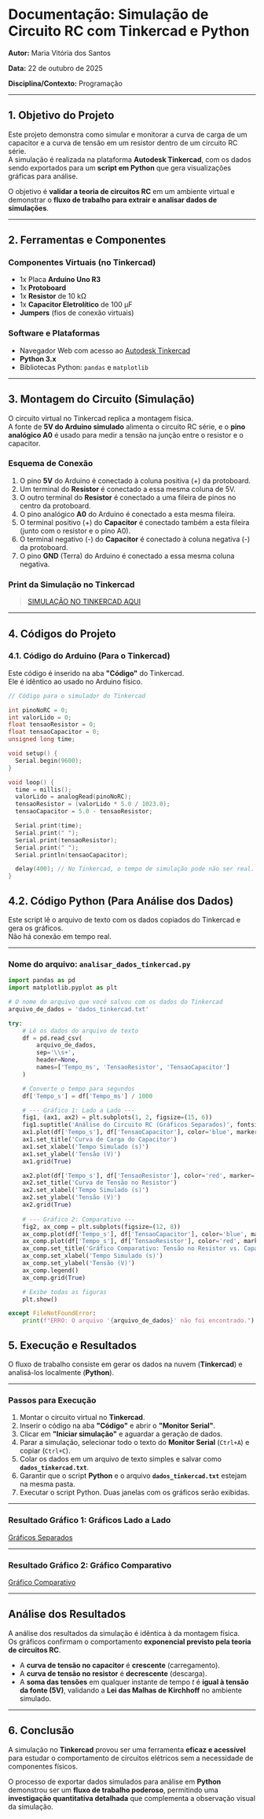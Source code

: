 # **Documentação: Simulação de Circuito RC com Tinkercad e Python**

**Autor:** Maria Vitória dos Santos

**Data:** 22 de outubro de 2025  

**Disciplina/Contexto:** Programação

---

## 1. Objetivo do Projeto

Este projeto demonstra como simular e monitorar a curva de carga de um capacitor e a curva de tensão em um resistor dentro de um circuito RC série.  
A simulação é realizada na plataforma **Autodesk Tinkercad**, com os dados sendo exportados para um **script em Python** que gera visualizações gráficas para análise.

O objetivo é **validar a teoria de circuitos RC** em um ambiente virtual e demonstrar o **fluxo de trabalho para extrair e analisar dados de simulações**.

---

## 2. Ferramentas e Componentes

### Componentes Virtuais (no Tinkercad)
- 1x Placa **Arduino Uno R3**
- 1x **Protoboard**
- 1x **Resistor** de 10 kΩ
- 1x **Capacitor Eletrolítico** de 100 µF
- **Jumpers** (fios de conexão virtuais)

### Software e Plataformas
- Navegador Web com acesso ao [Autodesk Tinkercad](https://www.tinkercad.com/things/b8jT9mduM9p-brilliant-allis/editel?returnTo=https%3A%2F%2Fwww.tinkercad.com%2Fdashboard&sharecode=Iz_zsA6vOo7E9jCPr5287HX6PDbfyBHK2Bh49aTfG4M)
- **Python 3.x**
- Bibliotecas Python: `pandas` e `matplotlib`

---

## 3. Montagem do Circuito (Simulação)

O circuito virtual no Tinkercad replica a montagem física.  
A fonte de **5V do Arduino simulado** alimenta o circuito RC série, e o **pino analógico A0** é usado para medir a tensão na junção entre o resistor e o capacitor.

### Esquema de Conexão
1. O pino **5V** do Arduino é conectado à coluna positiva (+) da protoboard.  
2. Um terminal do **Resistor** é conectado a essa mesma coluna de 5V.  
3. O outro terminal do **Resistor** é conectado a uma fileira de pinos no centro da protoboard.  
4. O pino analógico **A0** do Arduino é conectado a esta mesma fileira.  
5. O terminal positivo (+) do **Capacitor** é conectado também a esta fileira (junto com o resistor e o pino A0).  
6. O terminal negativo (-) do **Capacitor** é conectado à coluna negativa (-) da protoboard.  
7. O pino **GND** (Terra) do Arduino é conectado a essa mesma coluna negativa.  

### Print da Simulação no Tinkercad
> [SIMULAÇÃO NO TINKERCAD AQUI](https://drive.google.com/file/d/1_iZxV_svizhs5hp04cq6k7B1kMV2y-68/view?usp=sharing)

---

## 4. Códigos do Projeto

### 4.1. Código do Arduino (Para o Tinkercad)

Este código é inserido na aba **"Código"** do Tinkercad.  
Ele é idêntico ao usado no Arduino físico.

```cpp
// Código para o simulador do Tinkercad

int pinoNoRC = 0;
int valorLido = 0;
float tensaoResistor = 0;
float tensaoCapacitor = 0;
unsigned long time;

void setup() {
  Serial.begin(9600);
}

void loop() {
  time = millis();
  valorLido = analogRead(pinoNoRC);
  tensaoResistor = (valorLido * 5.0 / 1023.0);
  tensaoCapacitor = 5.0 - tensaoResistor;

  Serial.print(time);
  Serial.print(" ");
  Serial.print(tensaoResistor);
  Serial.print(" ");
  Serial.println(tensaoCapacitor);

  delay(400); // No Tinkercad, o tempo de simulação pode não ser real. O delay ainda é útil.
}
```

## 4.2. Código Python (Para Análise dos Dados)

Este script lê o arquivo de texto com os dados copiados do Tinkercad e gera os gráficos.  
Não há conexão em tempo real.

---

### **Nome do arquivo:** `analisar_dados_tinkercad.py`

```python
import pandas as pd
import matplotlib.pyplot as plt

# O nome do arquivo que você salvou com os dados do Tinkercad
arquivo_de_dados = 'dados_tinkercad.txt' 

try:
    # Lê os dados do arquivo de texto
    df = pd.read_csv(
        arquivo_de_dados,
        sep='\\s+',
        header=None,
        names=['Tempo_ms', 'TensaoResistor', 'TensaoCapacitor']
    )

    # Converte o tempo para segundos
    df['Tempo_s'] = df['Tempo_ms'] / 1000

    # --- Gráfico 1: Lado a Lado ---
    fig1, (ax1, ax2) = plt.subplots(1, 2, figsize=(15, 6))
    fig1.suptitle('Análise do Circuito RC (Gráficos Separados)', fontsize=16)
    ax1.plot(df['Tempo_s'], df['TensaoCapacitor'], color='blue', marker='o', linestyle='-', markersize=4)
    ax1.set_title('Curva de Carga do Capacitor')
    ax1.set_xlabel('Tempo Simulado (s)')
    ax1.set_ylabel('Tensão (V)')
    ax1.grid(True)

    ax2.plot(df['Tempo_s'], df['TensaoResistor'], color='red', marker='x', linestyle='--', markersize=4)
    ax2.set_title('Curva de Tensão no Resistor')
    ax2.set_xlabel('Tempo Simulado (s)')
    ax2.set_ylabel('Tensão (V)')
    ax2.grid(True)
    
    # --- Gráfico 2: Comparativo ---
    fig2, ax_comp = plt.subplots(figsize=(12, 8))
    ax_comp.plot(df['Tempo_s'], df['TensaoCapacitor'], color='blue', marker='o', markersize=4, label='Tensão no Capacitor (Carga)')
    ax_comp.plot(df['Tempo_s'], df['TensaoResistor'], color='red', marker='x', markersize=4, linestyle='--', label='Tensão no Resistor (Descarga)')
    ax_comp.set_title('Gráfico Comparativo: Tensão no Resistor vs. Capacitor', fontsize=16)
    ax_comp.set_xlabel('Tempo Simulado (s)')
    ax_comp.set_ylabel('Tensão (V)')
    ax_comp.legend()
    ax_comp.grid(True)

    # Exibe todas as figuras
    plt.show()

except FileNotFoundError:
    print(f"ERRO: O arquivo '{arquivo_de_dados}' não foi encontrado.")
```
## 5. Execução e Resultados

O fluxo de trabalho consiste em gerar os dados na nuvem (**Tinkercad**) e analisá-los localmente (**Python**).

---

### **Passos para Execução**

1. Montar o circuito virtual no **Tinkercad**.  
2. Inserir o código na aba **"Código"** e abrir o **"Monitor Serial"**.  
3. Clicar em **"Iniciar simulação"** e aguardar a geração de dados.  
4. Parar a simulação, selecionar todo o texto do **Monitor Serial** (`Ctrl+A`) e copiar (`Ctrl+C`).  
5. Colar os dados em um arquivo de texto simples e salvar como **`dados_tinkercad.txt`**.  
6. Garantir que o script **Python** e o arquivo **`dados_tinkercad.txt`** estejam na mesma pasta.  
7. Executar o script Python. Duas janelas com os gráficos serão exibidas.

---

### **Resultado Gráfico 1: Gráficos Lado a Lado**

[Gráficos Separados]((https://drive.google.com/file/d/15mmLDjUja_MBdbXxBXjEkcSrgd8e4slR/view?usp=sharing))

---

### **Resultado Gráfico 2: Gráfico Comparativo**

[Gráfico Comparativo]((https://drive.google.com/file/d/1f7jeR3h2IkW2Sh2W5wjlYWXJsHRRbtnG/view?usp=sharing))

---

## **Análise dos Resultados**

A análise dos resultados da simulação é idêntica à da montagem física.  
Os gráficos confirmam o comportamento **exponencial previsto pela teoria de circuitos RC**.

- A **curva de tensão no capacitor** é **crescente** (carregamento).  
- A **curva de tensão no resistor** é **decrescente** (descarga).  
- A **soma das tensões** em qualquer instante de tempo *t* é **igual à tensão da fonte (5V)**, validando a **Lei das Malhas de Kirchhoff** no ambiente simulado.

---

## **6. Conclusão**

A simulação no **Tinkercad** provou ser uma ferramenta **eficaz e acessível** para estudar o comportamento de circuitos elétricos sem a necessidade de componentes físicos.  

O processo de exportar dados simulados para análise em **Python** demonstrou ser um **fluxo de trabalho poderoso**, permitindo uma **investigação quantitativa detalhada** que complementa a observação visual da simulação.
